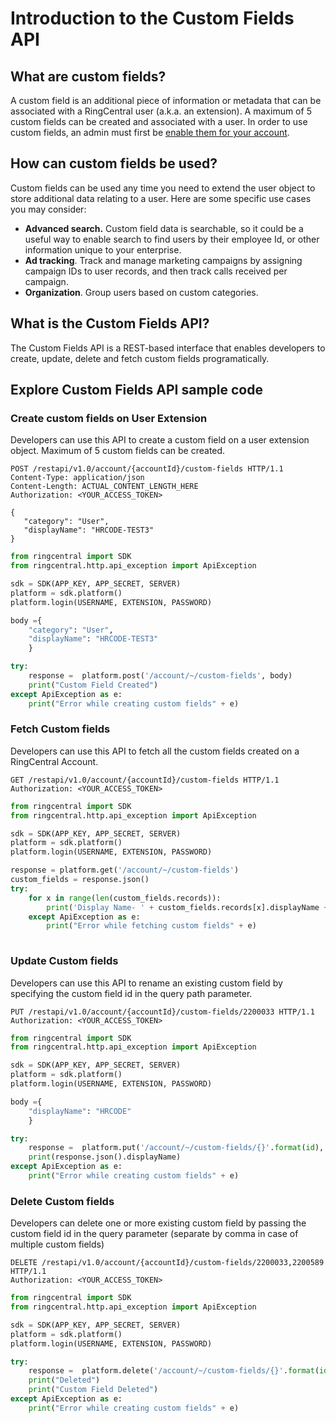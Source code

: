 # Introduction to the Custom Fields API

## What are custom fields?

A custom field is an additional piece of information or metadata that can be associated with a RingCentral user (a.k.a. an extension). A maximum of 5 custom fields can be created and associated with a user. In order to use custom fields, an admin must first be [enable them for your account](https://support.ringcentral.com/s/article/11285-Configure-Custom-Fields?language=en_US).

## How can custom fields be used?

Custom fields can be used any time you need to extend the user object to store additional data relating to a user. Here are some specific use cases you may consider:

* **Advanced search.** Custom field data is searchable, so it could be a useful way to enable search to find users by their employee Id, or other information unique to your enterprise. 
* **Ad tracking**. Track and manage marketing campaigns by assigning campaign IDs to user records, and then track calls received per campaign.
* **Organization**. Group users based on custom categories.

## What is the Custom Fields API?

The Custom Fields API is a REST-based interface that enables developers to create, update, delete and fetch custom fields programatically.
  
## Explore Custom Fields API sample code

### Create custom fields on User Extension

Developers can use this API to create a custom field on a user extension object. Maximum of 5 custom fields can be created.


```HTTP tab="Raw"
POST /restapi/v1.0/account/{accountId}/custom-fields HTTP/1.1
Content-Type: application/json
Content-Length: ACTUAL_CONTENT_LENGTH_HERE
Authorization: <YOUR_ACCESS_TOKEN>

{  
   "category": "User",
   "displayName": "HRCODE-TEST3"
}
```

```python tab="Python"
from ringcentral import SDK
from ringcentral.http.api_exception import ApiException

sdk = SDK(APP_KEY, APP_SECRET, SERVER)
platform = sdk.platform()
platform.login(USERNAME, EXTENSION, PASSWORD)

body ={
    "category": "User",
    "displayName": "HRCODE-TEST3"
    }

try:
    response =  platform.post('/account/~/custom-fields', body)
    print("Custom Field Created")
except ApiException as e:
    print("Error while creating custom fields" + e)
```


### Fetch Custom fields

Developers can use this API to fetch all the custom fields created on a RingCentral Account.

```http tab="Raw"
GET /restapi/v1.0/account/{accountId}/custom-fields HTTP/1.1
Authorization: <YOUR_ACCESS_TOKEN>

```


```python tab="Python"
from ringcentral import SDK
from ringcentral.http.api_exception import ApiException

sdk = SDK(APP_KEY, APP_SECRET, SERVER)
platform = sdk.platform()
platform.login(USERNAME, EXTENSION, PASSWORD)

response = platform.get('/account/~/custom-fields')
custom_fields = response.json()
try:
    for x in range(len(custom_fields.records)):
        print('Display Name- ' + custom_fields.records[x].displayName + ' id- ' +custom_fields.records[x].id + ' Category- '+custom_fields.records[x].category + '\n' )
    except ApiException as e:
        print("Error while fetching custom fields" + e)
        
```

### Update Custom fields

Developers can use this API to rename an existing custom field by specifying the custom field id in the query path parameter.

```http tab="Raw"
PUT /restapi/v1.0/account/{accountId}/custom-fields/2200033 HTTP/1.1
Authorization: <YOUR_ACCESS_TOKEN>

```

```python tab="Python"
from ringcentral import SDK
from ringcentral.http.api_exception import ApiException

sdk = SDK(APP_KEY, APP_SECRET, SERVER)
platform = sdk.platform()
platform.login(USERNAME, EXTENSION, PASSWORD)

body ={
    "displayName": "HRCODE"
    }

try:
    response =  platform.put('/account/~/custom-fields/{}'.format(id), body)
    print(response.json().displayName)
except ApiException as e:
    print("Error while creating custom fields" + e)
```

### Delete Custom fields

Developers can delete one or more existing custom field by passing the custom field id in the query parameter (separate by comma in case of multiple custom fields)

```http tab="Raw"
DELETE /restapi/v1.0/account/{accountId}/custom-fields/2200033,2200589 HTTP/1.1
Authorization: <YOUR_ACCESS_TOKEN>

```

```python tab="Python"
from ringcentral import SDK
from ringcentral.http.api_exception import ApiException

sdk = SDK(APP_KEY, APP_SECRET, SERVER)
platform = sdk.platform()
platform.login(USERNAME, EXTENSION, PASSWORD)

try:
    response =  platform.delete('/account/~/custom-fields/{}'.format(id))
    print("Deleted")
    print("Custom Field Deleted")
except ApiException as e:
    print("Error while creating custom fields" + e)
```
